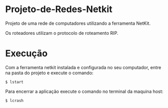 # Projeto-de-Redes-Netkit
Projeto de uma rede de computadores utilizando a ferramenta NetKit.

Os roteadores utilizam o protocolo de roteamento RIP.

# Execução
Com a ferramenta netkit instalada e configurada no seu computador, entre na pasta do projeto e execute o comando:
```
$ lstart
```

Para encerrar a aplicação execute o comando no terminal da maquina host:
```
$ lcrash
```


